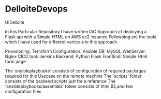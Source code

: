 # DelloiteDevops
UIDelloite


In this Particular Repository I have written IAC Approach of deploying a Flask api with a Simple HTML on AWS ec2 instance
Followoing are the tools which i have used for different verticals in this approach

Provisioning: Terraform
Configuration: Ansible
DB: MySQL
WebServer: Nginx
CICD tool: Jenkins
Backend: Python Flask
FrontEnd: Simple Html form page

The 'ansibleplaybooks' consists of configuration of required packages required for this Usecase on the remote machine 
The 'scripts' folder consists of the backend scripts just for a reference
The 'ansibleplaybooks/assentials' folder consists of html,BE,and few configuration files




